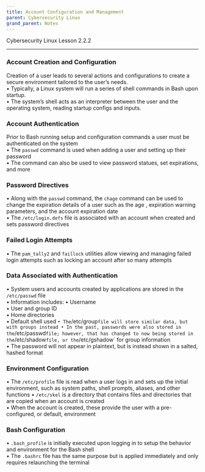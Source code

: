 ```yaml
---
title: Account Configuration and Management
parent: Cybersecurity Linux
grand_parent: Notes
---
```

Cybersecurity Linux Lesson 2.2.2
___
### Account Creation and Configuration
Creation of a user leads to several actions and configurations to create a secure environment tailored to the user’s needs.  
• Typically, a Linux system will run a series of shell commands in Bash upon startup.  
• The system’s shell acts as an interpreter between the user and the operating system, reading startup configs and inputs.

### Account Authentication  
Prior to Bash running setup and configuration commands a user must be authenticated on the system  
• The `passwd` command is used when adding a user and setting up their password  
• The command can also be used to view password statues, set expirations, and more

### Password Directives  
• Along with the `passwd` command, the `chage` command can be used to change the expiration details of a user such as the age , expiration warning parameters, and the account expiration date  
• The `/etc/login.defs` file is associated with an account when created and sets password directives

### Failed Login Attempts  
• The `pam_tally2` and `faillock` utilities allow viewing and managing failed login attempts such as locking an account after so many attempts

### Data Associated with Authentication  
• System users and accounts created by applications are stored in the `/etc/passwd` file  
• Information includes:
	• Username  
	• User and group ID  
	• Home directories  
	• Default shell used  `
• The `/etc/group` file will store similar data, but with groups instead
• In the past, passwords were also stored in the `/etc/passwd` file; however, that has changed to now being stored in the `/etc/shadow` file, or the `/etc/gshadow` for group information  
• The password will not appear in plaintext, but is instead shown in a salted, hashed format

### Environment Configuration  
• The `/etc/profile` file is read when a user logs in and sets up the initial environment, such as system paths, shell prompts, aliases, and other functions
• `/etc/skel` is a directory that contains files and directories that are copied when an account is created  
• When the account is created, these provide the user with a pre-configured, or default, environment

### Bash Configuration  
• `.bash_profile` is initially executed upon logging in to setup the behavior and environment for the Bash shell  
• The `.bashrc` file has the same purpose but is applied immediately and only requires relaunching the terminal